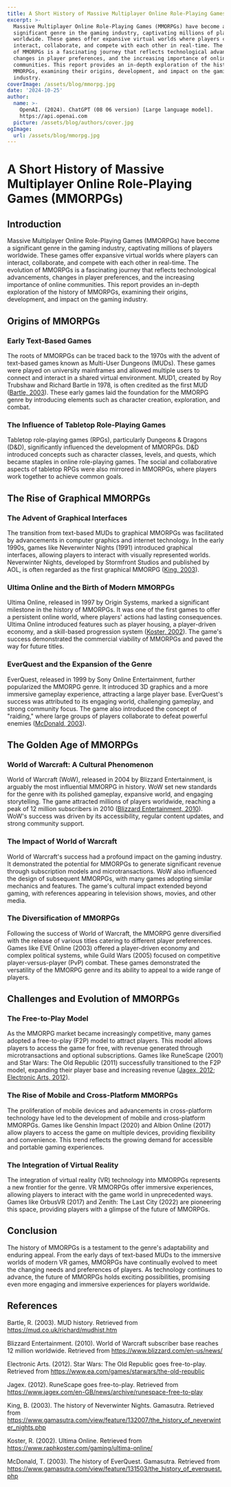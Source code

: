 ```yaml
---
title: A Short History of Massive Multiplayer Online Role-Playing Games (MMORPGs)
excerpt: >-
  Massive Multiplayer Online Role-Playing Games (MMORPGs) have become a
  significant genre in the gaming industry, captivating millions of players
  worldwide. These games offer expansive virtual worlds where players can
  interact, collaborate, and compete with each other in real-time. The evolution
  of MMORPGs is a fascinating journey that reflects technological advancements,
  changes in player preferences, and the increasing importance of online
  communities. This report provides an in-depth exploration of the history of
  MMORPGs, examining their origins, development, and impact on the gaming
  industry.
coverImage: /assets/blog/mmorpg.jpg
date: '2024-10-25'
author:
  name: >-
    OpenAI. (2024). ChatGPT (08 06 version) [Large language model].
    https://api.openai.com
  picture: /assets/blog/authors/cover.jpg
ogImage:
  url: /assets/blog/mmorpg.jpg
---
```


# A Short History of Massive Multiplayer Online Role-Playing Games (MMORPGs)

## Introduction

Massive Multiplayer Online Role-Playing Games (MMORPGs) have become a significant genre in the gaming industry, captivating millions of players worldwide. These games offer expansive virtual worlds where players can interact, collaborate, and compete with each other in real-time. The evolution of MMORPGs is a fascinating journey that reflects technological advancements, changes in player preferences, and the increasing importance of online communities. This report provides an in-depth exploration of the history of MMORPGs, examining their origins, development, and impact on the gaming industry.

## Origins of MMORPGs

### Early Text-Based Games

The roots of MMORPGs can be traced back to the 1970s with the advent of text-based games known as Multi-User Dungeons (MUDs). These games were played on university mainframes and allowed multiple users to connect and interact in a shared virtual environment. MUD1, created by Roy Trubshaw and Richard Bartle in 1978, is often credited as the first MUD ([Bartle, 2003](https://mud.co.uk/richard/mudhist.htm)). These early games laid the foundation for the MMORPG genre by introducing elements such as character creation, exploration, and combat.

### The Influence of Tabletop Role-Playing Games

Tabletop role-playing games (RPGs), particularly Dungeons & Dragons (D&D), significantly influenced the development of MMORPGs. D&D introduced concepts such as character classes, levels, and quests, which became staples in online role-playing games. The social and collaborative aspects of tabletop RPGs were also mirrored in MMORPGs, where players work together to achieve common goals.

## The Rise of Graphical MMORPGs

### The Advent of Graphical Interfaces

The transition from text-based MUDs to graphical MMORPGs was facilitated by advancements in computer graphics and internet technology. In the early 1990s, games like Neverwinter Nights (1991) introduced graphical interfaces, allowing players to interact with visually represented worlds. Neverwinter Nights, developed by Stormfront Studios and published by AOL, is often regarded as the first graphical MMORPG ([King, 2003](https://www.gamasutra.com/view/feature/132007/the_history_of_neverwinter_nights.php)).

### Ultima Online and the Birth of Modern MMORPGs

Ultima Online, released in 1997 by Origin Systems, marked a significant milestone in the history of MMORPGs. It was one of the first games to offer a persistent online world, where players' actions had lasting consequences. Ultima Online introduced features such as player housing, a player-driven economy, and a skill-based progression system ([Koster, 2002](https://www.raphkoster.com/gaming/ultima-online/)). The game's success demonstrated the commercial viability of MMORPGs and paved the way for future titles.

### EverQuest and the Expansion of the Genre

EverQuest, released in 1999 by Sony Online Entertainment, further popularized the MMORPG genre. It introduced 3D graphics and a more immersive gameplay experience, attracting a large player base. EverQuest's success was attributed to its engaging world, challenging gameplay, and strong community focus. The game also introduced the concept of "raiding," where large groups of players collaborate to defeat powerful enemies ([McDonald, 2003](https://www.gamasutra.com/view/feature/131503/the_history_of_everquest.php)).

## The Golden Age of MMORPGs

### World of Warcraft: A Cultural Phenomenon

World of Warcraft (WoW), released in 2004 by Blizzard Entertainment, is arguably the most influential MMORPG in history. WoW set new standards for the genre with its polished gameplay, expansive world, and engaging storytelling. The game attracted millions of players worldwide, reaching a peak of 12 million subscribers in 2010 ([Blizzard Entertainment, 2010](https://www.blizzard.com/en-us/news/)). WoW's success was driven by its accessibility, regular content updates, and strong community support.

### The Impact of World of Warcraft

World of Warcraft's success had a profound impact on the gaming industry. It demonstrated the potential for MMORPGs to generate significant revenue through subscription models and microtransactions. WoW also influenced the design of subsequent MMORPGs, with many games adopting similar mechanics and features. The game's cultural impact extended beyond gaming, with references appearing in television shows, movies, and other media.

### The Diversification of MMORPGs

Following the success of World of Warcraft, the MMORPG genre diversified with the release of various titles catering to different player preferences. Games like EVE Online (2003) offered a player-driven economy and complex political systems, while Guild Wars (2005) focused on competitive player-versus-player (PvP) combat. These games demonstrated the versatility of the MMORPG genre and its ability to appeal to a wide range of players.

## Challenges and Evolution of MMORPGs

### The Free-to-Play Model

As the MMORPG market became increasingly competitive, many games adopted a free-to-play (F2P) model to attract players. This model allows players to access the game for free, with revenue generated through microtransactions and optional subscriptions. Games like RuneScape (2001) and Star Wars: The Old Republic (2011) successfully transitioned to the F2P model, expanding their player base and increasing revenue ([Jagex, 2012](https://www.jagex.com/en-GB/news/archive/runespace-free-to-play); [Electronic Arts, 2012](https://www.ea.com/games/starwars/the-old-republic)).

### The Rise of Mobile and Cross-Platform MMORPGs

The proliferation of mobile devices and advancements in cross-platform technology have led to the development of mobile and cross-platform MMORPGs. Games like Genshin Impact (2020) and Albion Online (2017) allow players to access the game on multiple devices, providing flexibility and convenience. This trend reflects the growing demand for accessible and portable gaming experiences.

### The Integration of Virtual Reality

The integration of virtual reality (VR) technology into MMORPGs represents a new frontier for the genre. VR MMORPGs offer immersive experiences, allowing players to interact with the game world in unprecedented ways. Games like OrbusVR (2017) and Zenith: The Last City (2022) are pioneering this space, providing players with a glimpse of the future of MMORPGs.

## Conclusion

The history of MMORPGs is a testament to the genre's adaptability and enduring appeal. From the early days of text-based MUDs to the immersive worlds of modern VR games, MMORPGs have continually evolved to meet the changing needs and preferences of players. As technology continues to advance, the future of MMORPGs holds exciting possibilities, promising even more engaging and immersive experiences for players worldwide.

## References

Bartle, R. (2003). MUD history. Retrieved from https://mud.co.uk/richard/mudhist.htm

Blizzard Entertainment. (2010). World of Warcraft subscriber base reaches 12 million worldwide. Retrieved from https://www.blizzard.com/en-us/news/

Electronic Arts. (2012). Star Wars: The Old Republic goes free-to-play. Retrieved from https://www.ea.com/games/starwars/the-old-republic

Jagex. (2012). RuneScape goes free-to-play. Retrieved from https://www.jagex.com/en-GB/news/archive/runespace-free-to-play

King, B. (2003). The history of Neverwinter Nights. Gamasutra. Retrieved from https://www.gamasutra.com/view/feature/132007/the_history_of_neverwinter_nights.php

Koster, R. (2002). Ultima Online. Retrieved from https://www.raphkoster.com/gaming/ultima-online/

McDonald, T. (2003). The history of EverQuest. Gamasutra. Retrieved from https://www.gamasutra.com/view/feature/131503/the_history_of_everquest.php
